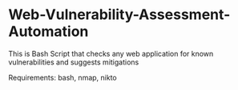# Web-Vulnerability-Assessment-Automation

This is Bash Script that checks any web application for known vulnerabilities and suggests mitigations

Requirements: bash, nmap, nikto
